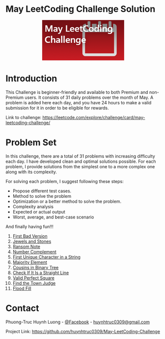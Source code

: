 # May LeetCoding Challenge Solution
<div style="text-align:center"><img src="https://github.com/huynhtruc0309/May-LeetCoding-Challenge/blob/master/images/logo.png" /></div>

# Introduction
This Challenge is beginner-friendly and available to both Premium and non-Premium users. It consists of 31 daily problems over the month of May. A problem is added here each day, and you have 24 hours to make a valid submission for it in order to be eligible for rewards.

Link to challenge: https://leetcode.com/explore/challenge/card/may-leetcoding-challenge/
# Problem Set
In this challenge, there are a total of 31 problems with increasing difficulty each day. I have developed clean and optimal solutions possible. For each problem, I provide solutions from the simplest one to a more complex one along with its complexity. 

For solving each problem, I suggest following these steps:
* Propose different test cases.
* Method to solve the problem
* Optimization or a better method to solve the problem.
* Complexity analysis
* Expected or actual output
* Worst, average, and best-case scenario

And finally having fun!!!

1. [First Bad Version](https://github.com/huynhtruc0309/May-LeetCoding-Challenge/blob/master/Week%201%20May%201st%20to%20May%207th/firstBadVersion.cpp)
2. [Jewels and Stones](https://github.com/huynhtruc0309/May-LeetCoding-Challenge/blob/master/Week%201%20May%201st%20to%20May%207th/jewelsAndStones.cpp)
3. [Ransom Note](https://github.com/huynhtruc0309/30-Days-Leetcoding-Challenge-Solutions/blob/master/Week%201%20April%201st%20to%20April%207th/singleNumber.cpp)
4. [Number Complement](https://github.com/huynhtruc0309/May-LeetCoding-Challenge/blob/master/Week%201%20May%201st%20to%20May%207th/numberComplement.cpp)
5. [First Unique Character in a String](https://github.com/huynhtruc0309/May-LeetCoding-Challenge/blob/master/Week%201%20May%201st%20to%20May%207th/firstUniqueCharacterInAString.cpp)
6. [Majority Element](https://github.com/huynhtruc0309/May-LeetCoding-Challenge/blob/master/Week%201%20May%201st%20to%20May%207th/majorityElement.cpp)
7. [Cousins in Binary Tree](https://github.com/huynhtruc0309/May-LeetCoding-Challenge/blob/master/Week%201%20May%201st%20to%20May%207th/cousinsInBinaryTree.cpp)
8. [Check If It Is a Straight Line](https://github.com/huynhtruc0309/May-LeetCoding-Challenge/blob/master/Week%202%20May%208th%20May%2014th/checkIfItIsAStraightLine.cpp)
9. [Valid Perfect Square](https://github.com/huynhtruc0309/May-LeetCoding-Challenge/blob/master/Week%202%20May%208th%20May%2014th/validPerfectSquare.cpp)
10. [Find the Town Judge](https://github.com/huynhtruc0309/May-LeetCoding-Challenge/blob/master/Week%202%20May%208th%20May%2014th/findTheTownJudge.cpp)
11. [Flood Fill](https://github.com/huynhtruc0309/May-LeetCoding-Challenge/blob/master/Week%202%20May%208th%20May%2014th/floodFill.cpp)
# Contact
Phuong-Truc Huynh Luong - [@Facebook](https://www.facebook.com/hlptruc) - huynhtruc0309@gmail.com

Project Link: https://github.com/huynhtruc0309/May-LeetCoding-Challenge
